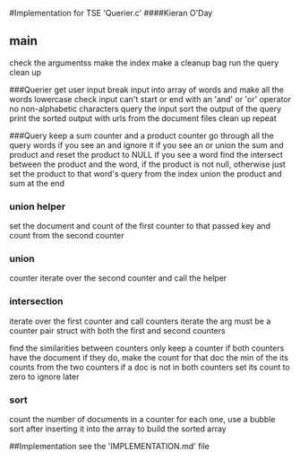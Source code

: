 #Implementation for TSE 'Querier.c' 
####Kieran O'Day

## main
check the argumentss
make the index
make a cleanup bag
run the query
clean up


###Querier
get user input
	break input into array of words and make all the words lowercase
	check input
		can't start or end with an 'and' or 'or' operator
		no non-alphabetic characters
	query the input
	sort the output of the query
	print the sorted output with urls from the document files
	clean up
	repeat

###Query
keep a sum counter and a product counter
go through all the query words
if you see an and ignore it
if you see an or union the sum and product and reset the product to NULL
if you see a word find the intersect between the product
 	and the word, if the product is not null, 
 	otherwise just set the product to that word's query 
 	from the index
union the product and sum at the end

### union helper
set the document and count of the first counter to that passed 
key and count from the second counter

### union
counter iterate over the second counter and call the helper

### intersection
iterate over the first counter and call counters iterate
the arg must be a counter pair struct with both the first and 
second counters

find the similarities between counters
only keep a counter if both counters have the document
	if they do, make the count for that doc the min of
	the its counts from the two counters
if a doc is not in both counters set its count to zero 
to ignore later

### sort
count the number of documents in a counter
for each one, use a bubble sort after inserting it into 
the array to build the sorted array

##Implementation
see the 'IMPLEMENTATION.md' file